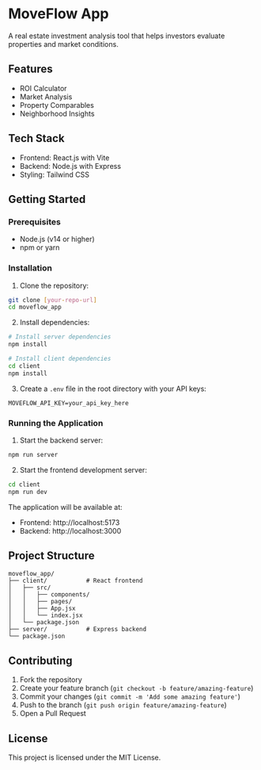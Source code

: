 # MoveFlow App

A real estate investment analysis tool that helps investors evaluate properties and market conditions.

## Features

- ROI Calculator
- Market Analysis
- Property Comparables
- Neighborhood Insights

## Tech Stack

- Frontend: React.js with Vite
- Backend: Node.js with Express
- Styling: Tailwind CSS

## Getting Started

### Prerequisites

- Node.js (v14 or higher)
- npm or yarn

### Installation

1. Clone the repository:
```bash
git clone [your-repo-url]
cd moveflow_app
```

2. Install dependencies:
```bash
# Install server dependencies
npm install

# Install client dependencies
cd client
npm install
```

3. Create a `.env` file in the root directory with your API keys:
```
MOVEFLOW_API_KEY=your_api_key_here
```

### Running the Application

1. Start the backend server:
```bash
npm run server
```

2. Start the frontend development server:
```bash
cd client
npm run dev
```

The application will be available at:
- Frontend: http://localhost:5173
- Backend: http://localhost:3000

## Project Structure

```
moveflow_app/
├── client/           # React frontend
│   ├── src/
│   │   ├── components/
│   │   ├── pages/
│   │   ├── App.jsx
│   │   └── index.jsx
│   └── package.json
├── server/           # Express backend
└── package.json
```

## Contributing

1. Fork the repository
2. Create your feature branch (`git checkout -b feature/amazing-feature`)
3. Commit your changes (`git commit -m 'Add some amazing feature'`)
4. Push to the branch (`git push origin feature/amazing-feature`)
5. Open a Pull Request

## License

This project is licensed under the MIT License. 